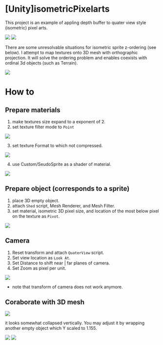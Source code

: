 # [Unity]isometricPixelarts
This project is an example of appling depth buffer to quater view style (isometric) pixel arts.

![](https://camo.qiitausercontent.com/23b0095a9dff45314be022ae2245121d528c63ea/68747470733a2f2f71696974612d696d6167652d73746f72652e73332e61702d6e6f727468656173742d312e616d617a6f6e6177732e636f6d2f302f37353033352f63626165643437382d616630662d316132662d613465612d3432353765303265383663662e6a706567)
![](https://camo.qiitausercontent.com/2b73935ea3590598a0ba639c21e8f2f768ff0d56/68747470733a2f2f71696974612d696d6167652d73746f72652e73332e61702d6e6f727468656173742d312e616d617a6f6e6177732e636f6d2f302f37353033352f38316637653361322d383337352d313666662d336336642d3430306163623934656137362e676966)

There are some unresolvable situations for isometric sprite z-ordering (see below).
I attempt to map textures onto 3D mesh with orthographic projection.
It will solve the ordering problem and enables coexists with ordinal 3d objects (such as Terrain).

![](https://camo.qiitausercontent.com/3fb0caf2a99f8e422c425eceba13aa6088cd7c84/68747470733a2f2f71696974612d696d6167652d73746f72652e73332e61702d6e6f727468656173742d312e616d617a6f6e6177732e636f6d2f302f37353033352f61373239663839332d343433302d663565392d653534662d3837306538306261316562302e706e67)

# How to
## Prepare materials
1. make textures size expand to a exponent of 2.
2. set texture filter mode to `Point`

![](https://camo.qiitausercontent.com/76cb3c458b5aeb4c74dd2d12ce3c9aac92fff526/68747470733a2f2f71696974612d696d6167652d73746f72652e73332e61702d6e6f727468656173742d312e616d617a6f6e6177732e636f6d2f302f37353033352f39666532646130332d393363312d643363342d326633642d3661643562373765613763332e6a706567)

3. set texture Format to which not compressed.

![](https://camo.qiitausercontent.com/155da3205ff8a369c3838485945166c07ab17c15/68747470733a2f2f71696974612d696d6167652d73746f72652e73332e61702d6e6f727468656173742d312e616d617a6f6e6177732e636f6d2f302f37353033352f66383266323665622d633735322d303837392d393862662d3364663536373730646465352e6a706567)

4. use Custom/SeudoSprite as a shader of material.

![](https://camo.qiitausercontent.com/f28cda8b27fe511352cfc0007f21c244ab004719/68747470733a2f2f71696974612d696d6167652d73746f72652e73332e61702d6e6f727468656173742d312e616d617a6f6e6177732e636f6d2f302f37353033352f64393435616337312d373931312d613461382d376532312d3634376139656334386532612e6a706567)

## Prepare object (corresponds to a sprite)
1. place 3D empty object.
2. attach `Shed` script, Mesh Renderer, and Mesh Filter.
3. set material, isometric 3D pixel size, and location of the most below pixel on the texture as `Pivot`.

![](https://camo.qiitausercontent.com/6d52a2d7d5dd7fa3093feec48e01ecb16667261a/68747470733a2f2f71696974612d696d6167652d73746f72652e73332e61702d6e6f727468656173742d312e616d617a6f6e6177732e636f6d2f302f37353033352f61323263323833332d616133612d643234642d636331642d3263333665316139343537352e6a706567)

## Camera
1. Reset transform and attach `QuaterView` script.
2. Set view location as `Look At`.
3. Set Distance to shift near | far planes of camera.
4. Set Zoom as pixel per unit.

![](https://camo.qiitausercontent.com/6cf5374709eb8de995b6b27612dbe7a60482181d/68747470733a2f2f71696974612d696d6167652d73746f72652e73332e61702d6e6f727468656173742d312e616d617a6f6e6177732e636f6d2f302f37353033352f61326339393838392d346434332d356531632d323836322d3131313430333138393437302e6a706567)

* note that transform of camera does not work anymore.

## Coraborate with 3D mesh
![](https://camo.qiitausercontent.com/a78e9fbc3ea31244c084f80c426b104d898a1b9e/68747470733a2f2f71696974612d696d6167652d73746f72652e73332e61702d6e6f727468656173742d312e616d617a6f6e6177732e636f6d2f302f37353033352f62663337306337332d326530302d383239312d633135382d3832306439313830326139312e6a706567)

it looks somewhat collapsed vertically.
You may adjust it by wrapping another empty object which Y scaled to 1.155.

![](https://camo.qiitausercontent.com/767b07f0bd23dcbe375c11094db827caadd307a1/68747470733a2f2f71696974612d696d6167652d73746f72652e73332e61702d6e6f727468656173742d312e616d617a6f6e6177732e636f6d2f302f37353033352f63336662666335332d306537352d376434652d646563372d6236366235376362616564372e6a706567)
![](https://camo.qiitausercontent.com/623b8e3d174df8fda9809b062523df311e025b5f/68747470733a2f2f71696974612d696d6167652d73746f72652e73332e61702d6e6f727468656173742d312e616d617a6f6e6177732e636f6d2f302f37353033352f62623734646164322d653263612d383239652d383131342d6661653031343632353062652e6a706567)
